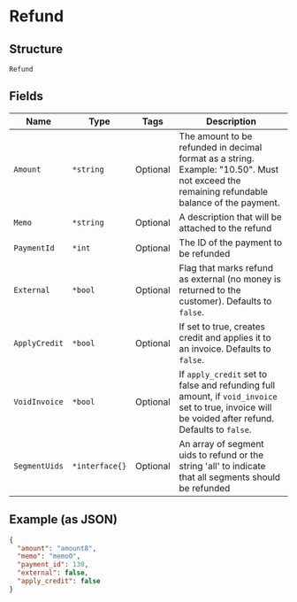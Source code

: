 
# Refund

## Structure

`Refund`

## Fields

| Name | Type | Tags | Description |
|  --- | --- | --- | --- |
| `Amount` | `*string` | Optional | The amount to be refunded in decimal format as a string. Example: "10.50". Must not exceed the remaining refundable balance of the payment. |
| `Memo` | `*string` | Optional | A description that will be attached to the refund |
| `PaymentId` | `*int` | Optional | The ID of the payment to be refunded |
| `External` | `*bool` | Optional | Flag that marks refund as external (no money is returned to the customer). Defaults to `false`. |
| `ApplyCredit` | `*bool` | Optional | If set to true, creates credit and applies it to an invoice. Defaults to `false`. |
| `VoidInvoice` | `*bool` | Optional | If `apply_credit` set to false and refunding full amount, if `void_invoice` set to true, invoice will be voided after refund. Defaults to `false`. |
| `SegmentUids` | `*interface{}` | Optional | An array of segment uids to refund or the string 'all' to indicate that all segments should be refunded |

## Example (as JSON)

```json
{
  "amount": "amount8",
  "memo": "memo0",
  "payment_id": 130,
  "external": false,
  "apply_credit": false
}
```


